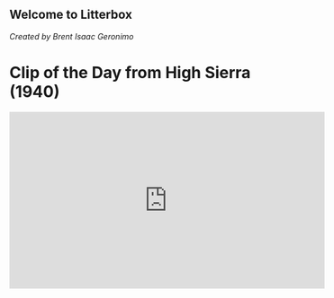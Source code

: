 ## Welcome to Litterbox
*Created by Brent Isaac Geronimo*

# Clip of the Day from High Sierra (1940)
<iframe width="560" height="315" src="https://www.youtube.com/watch?v=T2r0MvTvBo0" title="YouTube video player" frameborder="0" allow="accelerometer; autoplay; clipboard-write; encrypted-media; gyroscope; picture-in-picture" allowfullscreen></iframe><br>

